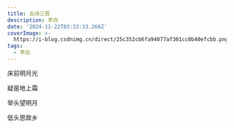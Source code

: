 ```yaml
---
title: 古诗三首
description: 李白
date: '2024-11-22T03:33:33.266Z'
coverImage: >-
  https://i-blog.csdnimg.cn/direct/25c352cb6fa94077af301cc0b40efcbb.png#pic_center
tags:
  - 李白
---
```

床前明月光

疑是地上霜

举头望明月

低头思故乡
